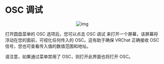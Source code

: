 # OSC 调试

<center>

![img](https://cn-nb1.rains3.com/docs-image/controls/osc-debugging-1.png)

</center>

打开圆盘菜单的 OSC 选项后，您可以点击 OSC 调试 来打开一个屏幕，该屏幕将浮动在您的面前，可视化任何传入的 OSC。这有助于确保 VRChat 正确接收 OSC 信号，您也可查看传入值的数值范围和地址。

请注意，如果通过菜单禁用了 OSC，则打开此界面也将打开 OSC。
